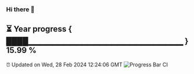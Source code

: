 ### Hi there 👋
⏳ Year progress { ████▁▁▁▁▁▁▁▁▁▁▁▁▁▁▁▁▁▁▁▁▁▁▁▁▁▁ } 15.99 %
---
⏰ Updated on Wed, 28 Feb 2024 12:24:06 GMT
![Progress Bar CI](https://github.com/liununu/liununu/workflows/Progress%20Bar%20CI/badge.svg)
